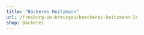 ```yaml
---
title: "Bäckerei Heitzmann"
url: /freiburg-im-breisgau/baeckerei-heitzmann-3/
shop: Bäckerei
---
```

